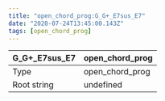 ```yaml
---
title: "open_chord_prog:G_G+_E7sus_E7"
date: "2020-07-24T13:45:00.143Z"
tags: [open_chord_prog]
---
```


|G_G+_E7sus_E7|open_chord_prog|
|---|---|
|Type|open_chord_prog|
|Root string|undefined|

